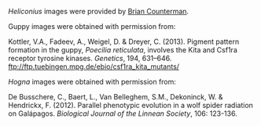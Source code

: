 <i>Heliconius</i> images were provided by <a href="https://www.countermanlab.org/">Brian Counterman</a>.
 


Guppy images were obtained with permission from: 

Kottler, V.A., Fadeev, A., Weigel, D. & Dreyer, C. (2013). Pigment pattern formation in the guppy, <i>Poecilia reticulata</i>, involves the Kita and Csf1ra receptor tyrosine kinases. <i>Genetics</i>, 194, 631–646. ftp://ftp.tuebingen.mpg.de/ebio/csf1ra_kita_mutants/


<i>Hogna</i> images were obtained with permission from:

De Busschere, C., Baert, L., Van Belleghem, S.M., Dekoninck, W. & Hendrickx, F. (2012). Parallel phenotypic evolution in a wolf spider radiation on Galápagos. <i>Biological Journal of the Linnean Society</i>, 106: 123-136.
